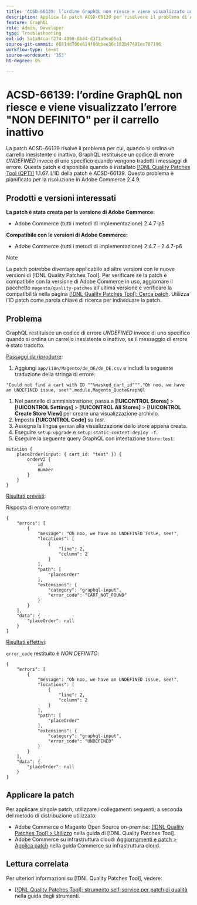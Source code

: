 ```yaml
---
title: 'ACSD-66139: l’ordine GraphQL non riesce e viene visualizzato un errore NON DEFINITO per il carrello inattivo'
description: Applica la patch ACSD-66139 per risolvere il problema di Adobe Commerce per cui, quando effettui un ordine per un carrello inesistente o inattivo, GraphQL restituisce un codice di errore NON DEFINITO invece di uno specifico quando i messaggi di errore vengono tradotti.
feature: GraphQL
role: Admin, Developer
type: Troubleshooting
exl-id: 5a1a94ca-f274-4098-8b44-d3f1a0ea65a1
source-git-commit: 8681dd706e614f86bbee36c182b47491ec707196
workflow-type: tm+mt
source-wordcount: '353'
ht-degree: 0%

---
```


# ACSD-66139: l’ordine GraphQL non riesce e viene visualizzato l’errore &quot;NON DEFINITO&quot; per il carrello inattivo

La patch ACSD-66139 risolve il problema per cui, quando si ordina un carrello inesistente o inattivo, GraphQL restituisce un codice di errore *UNDEFINED* invece di uno specifico quando vengono tradotti i messaggi di errore. Questa patch è disponibile quando è installato [[!DNL Quality Patches Tool (QPT)]](/help/tools/quality-patches-tool/quality-patches-tool-to-self-serve-quality-patches.md) 1.1.67. L’ID della patch è ACSD-66139. Questo problema è pianificato per la risoluzione in Adobe Commerce 2.4.9.

## Prodotti e versioni interessati

**La patch è stata creata per la versione di Adobe Commerce:**

* Adobe Commerce (tutti i metodi di implementazione) 2.4.7-p5

**Compatibile con le versioni di Adobe Commerce:**

* Adobe Commerce (tutti i metodi di implementazione) 2.4.7 - 2.4.7-p6

>[!NOTE]
>
>La patch potrebbe diventare applicabile ad altre versioni con le nuove versioni di [!DNL Quality Patches Tool]. Per verificare se la patch è compatibile con la versione di Adobe Commerce in uso, aggiornare il pacchetto `magento/quality-patches` all&#39;ultima versione e verificare la compatibilità nella pagina [[!DNL Quality Patches Tool]: Cerca patch](https://experienceleague.adobe.com/tools/commerce-quality-patches/index.html?lang=it). Utilizza l’ID patch come parola chiave di ricerca per individuare la patch.

## Problema

GraphQL restituisce un codice di errore *UNDEFINED* invece di uno specifico quando si ordina un carrello inesistente o inattivo, se il messaggio di errore è stato tradotto.

<u>Passaggi da riprodurre</u>:

1. Aggiungi `app/i18n/Magento/de_DE/de_DE.csv` e includi la seguente traduzione della stringa di errore:

```
"Could not find a cart with ID ""%masked_cart_id""","Oh noo, we have an UNDEFINED issue, see!",module,Magento_QuoteGraphQl
```

1. Nel pannello di amministrazione, passa a **[!UICONTROL Stores]** > **[!UICONTROL Settings]** > **[!UICONTROL All Stores]** > **[!UICONTROL Create Store View]** per creare una visualizzazione archivio.
1. Imposta **[!UICONTROL Code]** su *test*.
1. Assegna la lingua `german` alla visualizzazione dello store appena creata.
1. Eseguire `setup:upgrade` e `setup:static-content:deploy -f`.
1. Eseguire la seguente query GraphQL con intestazione `Store:test`:

```
mutation {
    placeOrder(input: { cart_id: "test" }) {
        orderV2 {
            id
            number
        }
    }
}
```

<u>Risultati previsti</u>:

Risposta di errore corretta:

```
{
    "errors": [
        {
            "message": "Oh noo, we have an UNDEFINED issue, see!",
            "locations": [
                {
                    "line": 2,
                    "column": 2
                }
            ],
            "path": [
                "placeOrder"
            ],
            "extensions": {
                "category": "graphql-input",
                "error_code": "CART_NOT_FOUND"
            }
        }
    ],
    "data": {
        "placeOrder": null
    }
}
```

<u>Risultati effettivi</u>:

`error_code` restituito è *NON DEFINITO*:

```
{
    "errors": [
        {
            "message": "Oh noo, we have an UNDEFINED issue, see!",
            "locations": [
                {
                    "line": 2,
                    "column": 2
                }
            ],
            "path": [
                "placeOrder"
            ],
            "extensions": {
                "category": "graphql-input",
                "error_code": "UNDEFINED"
            }
        }
    ],
    "data": {
        "placeOrder": null
    }
}
```

## Applicare la patch

Per applicare singole patch, utilizzare i collegamenti seguenti, a seconda del metodo di distribuzione utilizzato:

* Adobe Commerce o Magento Open Source on-premise: [[!DNL Quality Patches Tool] > Utilizzo](/help/tools/quality-patches-tool/usage.md) nella guida di [!DNL Quality Patches Tool].
* Adobe Commerce su infrastruttura cloud: [Aggiornamenti e patch > Applica patch](https://experienceleague.adobe.com/docs/commerce-cloud-service/user-guide/develop/upgrade/apply-patches.html?lang=it) nella guida Commerce su infrastruttura cloud.

## Lettura correlata

Per ulteriori informazioni su [!DNL Quality Patches Tool], vedere:

* [[!DNL Quality Patches Tool]: strumento self-service per patch di qualità](/help/tools/quality-patches-tool/quality-patches-tool-to-self-serve-quality-patches.md) nella guida degli strumenti.
